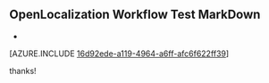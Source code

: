 ## OpenLocalization Workflow Test MarkDown
* 

[AZURE.INCLUDE [16d92ede-a119-4964-a6ff-afc6f622ff39](calleeMd1.md)]

 
thanks!